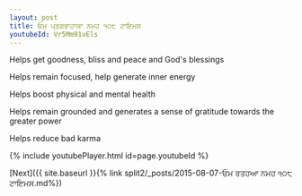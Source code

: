 ```yaml
---
layout: post
title: ਓਮ ਪ੍ਰਗਰਾਹਾਯਾ ਨਮਹ ੧੦੮ ਟਾਇਮਸ
youtubeId: Vr5Mm91vEls
---
```

 
 
Helps get goodness, bliss and peace and God's blessings
 
Helps remain focused, help generate inner energy 
 
Helps boost physical and mental health 
 
Helps remain grounded and generates a sense of gratitude towards the greater power 
 
Helps reduce bad karma
 
 
 
 


{% include youtubePlayer.html id=page.youtubeId %}
 
[Next]({{ site.baseurl }}{% link  split2/_posts/2015-08-07-ਓਮ ਰਤਹਆ ਨਮਹ ੧੦੮ ਟਾਇਮਸ.md%})
 
